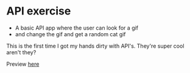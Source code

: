 # API exercise
<ul>
<li> A basic API app where the user can look for a gif  </li>
<li> and change the gif and get a random cat gif </li>

</ul>

<p> This is the first time I got my hands dirty with API's. They're super cool aren't they? </p>

<p> Preview <a href="https://muratcan-yuksel.github.io/cat-API/"> here </a> </p>
